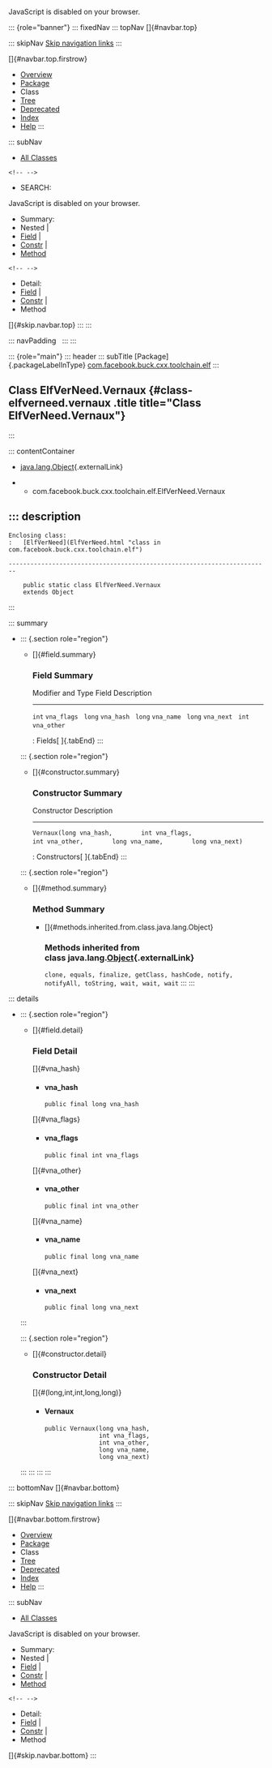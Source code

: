 <div>

JavaScript is disabled on your browser.

</div>

::: {role="banner"}
::: fixedNav
::: topNav
[]{#navbar.top}

::: skipNav
[Skip navigation links](#skip.navbar.top "Skip navigation links")
:::

[]{#navbar.top.firstrow}

-   [Overview](../../../../../../index.html)
-   [Package](package-summary.html)
-   Class
-   [Tree](package-tree.html)
-   [Deprecated](../../../../../../deprecated-list.html)
-   [Index](../../../../../../index-all.html)
-   [Help](../../../../../../help-doc.html)
:::

::: subNav
-   [All Classes](../../../../../../allclasses.html)

```{=html}
<!-- -->
```
-   SEARCH:

<div>

<div>

JavaScript is disabled on your browser.

</div>

</div>

<div>

-   Summary: 
-   Nested \| 
-   [Field](#field.summary) \| 
-   [Constr](#constructor.summary) \| 
-   [Method](#method.summary)

```{=html}
<!-- -->
```
-   Detail: 
-   [Field](#field.detail) \| 
-   [Constr](#constructor.detail) \| 
-   Method

</div>

[]{#skip.navbar.top}
:::
:::

::: navPadding
 
:::
:::

::: {role="main"}
::: header
::: subTitle
[Package]{.packageLabelInType} [com.facebook.buck.cxx.toolchain.elf](package-summary.html)
:::

## Class ElfVerNeed.Vernaux {#class-elfverneed.vernaux .title title="Class ElfVerNeed.Vernaux"}
:::

::: contentContainer
-   [java.lang.Object](http://docs.oracle.com/javase/7/docs/api/java/lang/Object.html?is-external=true "class or interface in java.lang"){.externalLink}

-   -   com.facebook.buck.cxx.toolchain.elf.ElfVerNeed.Vernaux

::: description
-   

    Enclosing class:
    :   [ElfVerNeed](ElfVerNeed.html "class in com.facebook.buck.cxx.toolchain.elf")

    ------------------------------------------------------------------------

        public static class ElfVerNeed.Vernaux
        extends Object
:::

::: summary
-   ::: {.section role="region"}
    -   []{#field.summary}

        ### Field Summary

          Modifier and Type   Field         Description
          ------------------- ------------- -------------
          `int`               `vna_flags`    
          `long`              `vna_hash`     
          `long`              `vna_name`     
          `long`              `vna_next`     
          `int`               `vna_other`    

          : Fields[ ]{.tabEnd}
    :::

    ::: {.section role="region"}
    -   []{#constructor.summary}

        ### Constructor Summary

          Constructor                                                                                                        Description
          ------------------------------------------------------------------------------------------------------------------ -------------
          `Vernaux​(long vna_hash,        int vna_flags,        int vna_other,        long vna_name,        long vna_next)`    

          : Constructors[ ]{.tabEnd}
    :::

    ::: {.section role="region"}
    -   []{#method.summary}

        ### Method Summary

        -   []{#methods.inherited.from.class.java.lang.Object}

            ### Methods inherited from class java.lang.[Object](http://docs.oracle.com/javase/7/docs/api/java/lang/Object.html?is-external=true "class or interface in java.lang"){.externalLink}

            `clone, equals, finalize, getClass, hashCode, notify, notifyAll, toString, wait, wait, wait`
    :::
:::

::: details
-   ::: {.section role="region"}
    -   []{#field.detail}

        ### Field Detail

        []{#vna_hash}

        -   #### vna_hash

                public final long vna_hash

        []{#vna_flags}

        -   #### vna_flags

                public final int vna_flags

        []{#vna_other}

        -   #### vna_other

                public final int vna_other

        []{#vna_name}

        -   #### vna_name

                public final long vna_name

        []{#vna_next}

        -   #### vna_next

                public final long vna_next
    :::

    ::: {.section role="region"}
    -   []{#constructor.detail}

        ### Constructor Detail

        []{#<init>(long,int,int,long,long)}

        -   #### Vernaux

                public Vernaux​(long vna_hash,
                               int vna_flags,
                               int vna_other,
                               long vna_name,
                               long vna_next)
    :::
:::
:::
:::

::: bottomNav
[]{#navbar.bottom}

::: skipNav
[Skip navigation links](#skip.navbar.bottom "Skip navigation links")
:::

[]{#navbar.bottom.firstrow}

-   [Overview](../../../../../../index.html)
-   [Package](package-summary.html)
-   Class
-   [Tree](package-tree.html)
-   [Deprecated](../../../../../../deprecated-list.html)
-   [Index](../../../../../../index-all.html)
-   [Help](../../../../../../help-doc.html)
:::

::: subNav
-   [All Classes](../../../../../../allclasses.html)

<div>

<div>

JavaScript is disabled on your browser.

</div>

</div>

<div>

-   Summary: 
-   Nested \| 
-   [Field](#field.summary) \| 
-   [Constr](#constructor.summary) \| 
-   [Method](#method.summary)

```{=html}
<!-- -->
```
-   Detail: 
-   [Field](#field.detail) \| 
-   [Constr](#constructor.detail) \| 
-   Method

</div>

[]{#skip.navbar.bottom}
:::
